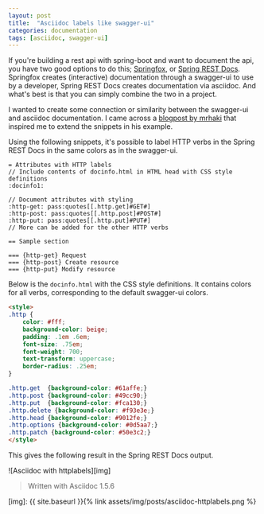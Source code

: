 ```yaml
---
layout: post
title:  "Asciidoc labels like swagger-ui"
categories: documentation
tags: [asciidoc, swagger-ui]
---
```


If you're building a rest api with spring-boot and want to document the api, you have two good options to do this; [Springfox][1], or [Spring REST Docs][2]. Springfox creates (interactive) documentation through a swagger-ui to use by a developer, Spring REST Docs creates documentation via asciidoc. And what's best is that you can simply combine the two in a project.

I wanted to create some connection or similarity between the swagger-ui and asciidoc documentation. I came across a [blogpost by mrhaki][3] that inspired me to extend the snippets in his example.

Using the following snippets, it's possible to label HTTP verbs in the Spring REST Docs in the same colors as in the swagger-ui.

```text
= Attributes with HTTP labels
// Include contents of docinfo.html in HTML head with CSS style definitions
:docinfo1:

// Document attributes with styling
:http-get: pass:quotes[[.http.get]#GET#]
:http-post: pass:quotes[[.http.post]#POST#]
:http-put: pass:quotes[[.http.put]#PUT#]
// More can be added for the other HTTP verbs

== Sample section

=== {http-get} Request
=== {http-post} Create resource
=== {http-put} Modify resource
```

Below is the `docinfo.html` with the CSS style definitions. It contains colors for all verbs, corresponding to the default swagger-ui colors.
```html
<style>
.http {
    color: #fff;
    background-color: beige;
    padding: .1em .6em;
    font-size: .75em;
    font-weight: 700;
    text-transform: uppercase;
    border-radius: .25em;
}

.http.get  {background-color: #61affe;}
.http.post {background-color: #49cc90;}
.http.put  {background-color: #fca130;}
.http.delete {background-color: #f93e3e;}
.http.head {background-color: #9012fe;}
.http.options {background-color: #0d5aa7;}
.http.patch {background-color: #50e3c2;}
</style>
```

This gives the following result in the Spring REST Docs output.

![Asciidoc with httplabels][img]


> Written with Asciidoc 1.5.6

[1]: http://springfox.github.io/springfox/
[2]: https://spring.io/projects/spring-restdocs
[3]: http://mrhaki.blogspot.com/2018/09/awesome-asciidoctor-document-attributes.html
[img]: {{ site.baseurl }}{% link assets/img/posts/asciidoc-httplabels.png %}
